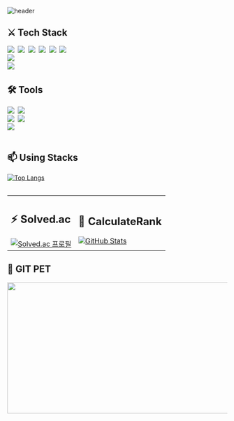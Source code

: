 ![header](https://capsule-render.vercel.app/api?type=Cylinder&text=Kwak%20Hyo%20Jae&fontColor=black&fontSize=35&color=DCDCDC)

<table>
  <tr>
    <div class="Web_Front_lang">
      <h2>⚔ Tech Stack</h2>
      <img src="https://img.shields.io/badge/html5-E34F26.svg?style=for-the-badge&logo=html5&logoColor=white" />&nbsp
      <img src="https://img.shields.io/badge/css3-1572B6.svg?style=for-the-badge&logo=css&logoColor=white" />&nbsp
      <img src="https://img.shields.io/badge/javascript-F7DF1E.svg?style=for-the-badge&logo=javascript&logoColor=20232a" />&nbsp
      <img src="https://img.shields.io/badge/vue3-00A82D.svg?style=for-the-badge&logo=VUE.js&logoColor=#4FC08D" />&nbsp
      <img src="https://img.shields.io/badge/REACT-61DAFB.svg?style=for-the-badge&logo=REACT&logoColor=black" />&nbsp
      <img src="https://img.shields.io/badge/TailWind CSS-06B6D4.svg?style=for-the-badge&logo=tailwindcss&logoColor=black" />&nbsp
    </div>
    <div class="Web_Back_lang">
      <img src="https://img.shields.io/badge/java-00B388.svg?style=for-the-badge&logo=OpenJDK&logoColor=black" />&nbsp
    </div>
    <div class="Data_lang">
      <img src="https://img.shields.io/badge/mysql-4479A1.svg?style=for-the-badge&logo=MYSQL&logoColor=black" />&nbsp
    </div>
  </tr>
  <tr>
    <div class="Source_tools">
      <h2>🛠 Tools</h2>
      <img src="https://img.shields.io/badge/git-F05033.svg?style=for-the-badge&logo=git&logoColor=white" />&nbsp
      <img src="https://img.shields.io/badge/openAI-412991.svg?style=for-the-badge&logo=openai&logoColor=white" />&nbsp
    </div>
    <div class="Web_tools">
      <img src="https://img.shields.io/badge/github-181717.svg?style=for-the-badge&logo=github&logoColor=white" />&nbsp
      <img src="https://img.shields.io/badge/Notion-F3F3F3.svg?style=for-the-badge&logo=notion&logoColor=black" />&nbsp
    </div>
    <div class="Idle">
      <img src="https://img.shields.io/badge/IntelliJ IDEA-red.svg?style=for-the-badge&logo=intellijidea&logoColor=white" />&nbsp
    </div>
  </tr>
</table>

<table>
  <tr>
    <div>
      <h2>📫 Using Stacks</h2>
      <a href="https://github.com/REVE97">
        <img src="https://github-readme-stats.vercel.app/api/top-langs/?username=REVE97&layout=compact&exclude_repo=SW_project" alt="Top Langs" />
      </a>
    </div>
  </tr>
</table>

<table>
  <tr>
    <td>
      <h2>⚡ Solved.ac</h2>
      <a href="https://solved.ac/gywo9675">
        <img src="http://mazassumnida.wtf/api/v2/generate_badge?boj=gywo9675" alt="Solved.ac 프로필" />
      </a>
    </td>
    <td>
      <h2>🔭 CalculateRank</h2>
    <a href="https://github.com/REVE97">
      <img src="https://github-readme-stats.vercel.app/api?username=REVE97&show_icons=true&theme=dracula" alt="GitHub Stats" />
    </a>
    </td>
  </tr>
</table>

<table id = "Git Pet">
  <h2>🐾 GIT PET</h2>
  <a href="https://www.gitanimals.org/en_US?utm_medium=image&utm_source=REVE97&utm_content=farm">
    <img src="https://render.gitanimals.org/farms/REVE97"
      width="800"
      height="300"
    />
  </a>
</table>
